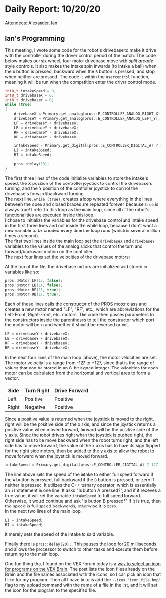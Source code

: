 # Daily Report: 10/20/20

Attendees: Alexander, Ian

## Ian's Programming

This meeting, I wrote some code for the robot's drivebase to make it drive with the controller during the driver control period of the match. The code below makes our six wheel, four motor drivebase move with _split arcade_ style controls. It also makes the intake spin inwards (to intake a ball) when the `A` button is pressed, backward when the `B` button is pressed, and stop when neither are pressed. The code is within the `usercontrol` function, meaning it will be run when the competition enter the driver control mode.

```c++
int8_t intakeSpeed = 0;
int8_t drivebaseX = 0;
int8_t drivebaseY = 0;
while (true)
{
    drivebaseX = Primary.get_analog(pros::E_CONTROLLER_ANALOG_RIGHT_X);
    drivebaseY = Primary.get_analog(pros::E_CONTROLLER_ANALOG_LEFT_Y);
    LF = drivebaseY + drivebaseX;
    LB = drivebaseY + drivebaseX;
    RF = drivebaseY - drivebaseX;
    RB = drivebaseY - drivebaseX;

    intakeSpeed = Primary.get_digital(pros::E_CONTROLLER_DIGITAL_A) ? 127 : Primary.get_digital(pros::E_CONTROLLER_DIGITAL_B) ? -127 : 0;
    LI = intakeSpeed;
    RI = intakeSpeed;

    pros::delay(20);
}
```

The first three lines of the code initialize variables to store the intake's speed, the X position of the controller joystick to control the drivebase's turning, and the Y position of the controller joystick to control the drivebase's forward/backward turning.  
The next line, `while (true)`, creates a loop where everything in the lines between the open and closed braces are repeated forever, because `true` is always true! I refer to this loop as the main loop, since all of the robot's functionalities are executed inside this loop.  
I chose to initialize the variables for the drivebase control and intake speed in the first three lines and not inside the while loop, because I don't want a new variable to be created every time the loop runs (which is several million times a second).  
The first two lines inside the main loop set the `drivebaseX` and `drivebaseY` variables to the values of the analog sticks that control the turn and forward/backward motion on the controller.  
The next four lines set the velocities of the drivebase motors:

At the top of the file, the drivebase motors are initialized and stored in variables like so:

```c++
pros::Motor LF(15, false);
pros::Motor LB(14, false);
pros::Motor RF(16, true);
pros::Motor RB(17, true);
```

Each of these lines calls the constructor of the PROS motor class and creates a new motor named "LF", "RF", etc., which are abbreviations for the Left-Front, Right-Front, etc. motors. The code then passes parameters to the constructors inside the parentheses to tell the constructor which port the motor will be in and whether it should be reversed or not.

```c++
LF = drivebaseY + drivebaseX;
LB = drivebaseY + drivebaseX;
RF = drivebaseY - drivebaseX;
RB = drivebaseY - drivebaseX;
```

In the next four lines of the main loop (above), the motor velocities are set. The motor velocity is a range from -127 to +127, since that is the range of values that can be stored in an 8-bit signed integer. The velocities for each motor can be calculated from the horizontal and vertical axes to form a vector.

| Side  | Turn Right | Drive Forward |
| ----- | ---------- | ------------- |
| Left  | Positive   | Positive      |
| Right | Negative   | Positive      |

Since a positive value is returned when the joystick is moved to the right, right will be the positive side of the x axis, and since the joystick returns a positive value when moved forward, forward will be the positive side of the y axis. Since the robot drives right when the joystick is pushed right, the right side has to be move backward when the robot turns right, and the left side has to move forward, the value of the x axis has to have its sign flipped for the right side motors, then be added to the y axis to allow the robot to move forward when the joystick is moved forward.

```c++
intakeSpeed = Primary.get_digital(pros::E_CONTROLLER_DIGITAL_A) ? 127 : Primary.get_digital(pros::E_CONTROLLER_DIGITAL_B) ? -127 : 0;
```

The line above sets the speed of the intake to either full speed forward if the `A` button is pressed, full backward if the `B` button is pressed, or zero if neither is pressed. It utilizes the C++ ternary operator, which is essentially an `if` statement in one line. It asks "Is button A pressed?", and if it receves a true value, it will set the variable `intakeSpeed` to full speed forward. Otherwise, it would continue and ask "Is button B pressed?" If it is true, then the speed is full speed backwards, otherwise it is zero.  
In the next two lines of the main loop,

```c++
LI = intakeSpeed;
RI = intakeSpeed;
```

it merely sets the speed of the intake to said variable.

Finally there is `pros::delay(20);`. This pauses the loop for 20 milliseconds and allows the processor to switch to other tasks and execute them before returning to the main loop.

One fun thing that I found on the VEX Forum today is a [way to select an icon for programs on the VEX Brain](https://www.vexforum.com/t/a-guide-to-changing-program-icons/78293). The post lists the icon files already on the Brain and the file names associated with the icons, so I can pick an icon that I like for my program. Then all I have to to is add the `--icon "icon_file.bmp"` flag to my upload command with the name of a file in the list, and it will set the icon for the program to the specified file.
